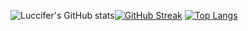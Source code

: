 ![Luccifer's GitHub stats](https://github-readme-stats.vercel.app/api?username=Luccifer&theme=radical&show=reviews,discussions_started,discussions_answered,prs_merged,prs_merged_percentage)[![GitHub Streak](https://github-readme-streak-stats.herokuapp.com?user=Luccifer&theme=dark)]()
[![Top Langs](https://github-readme-stats.vercel.app/api/top-langs/?username=Luccifer&theme=radical)]()
